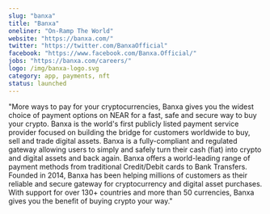 ```yaml
---
slug: "banxa"
title: "Banxa"
oneliner: "On-Ramp The World"
website: "https://banxa.com/"
twitter: "https://twitter.com/BanxaOfficial"
facebook: "https://www.facebook.com/Banxa.Official/"
jobs: "https://banxa.com/careers/"
logo: /img/banxa-logo.svg
category: app, payments, nft
status: launched
---
```


"More ways to pay for your cryptocurrencies, Banxa gives you the widest choice of payment options on NEAR for a fast, safe and secure way to buy your crypto.
Banxa is the world's first publicly listed payment service provider focused on building the bridge for customers worldwide to buy, sell and trade digital assets. Banxa is a fully-compliant and regulated gateway allowing users to simply and safely turn their cash (fiat) into crypto and digital assets and back again. Banxa offers a world-leading range of payment methods from traditional Credit/Debit cards to Bank Transfers. Founded in 2014, Banxa has been helping millions of customers as their reliable and secure gateway for cryptocurrency and digital asset purchases. With support for over 130+ countries and more than 50 currencies, Banxa gives you the benefit of buying crypto your way."
